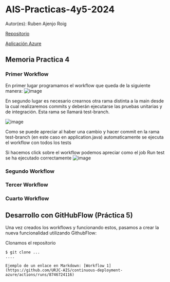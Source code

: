 # AIS-Practicas-4y5-2024

Autor(es): Ruben Ajenjo Roig 

[Repositorio](https://github.com/AjenjoRuben14/ais-r.ajenjo-l.rodriguez-2024-ghf.git)

[Aplicación Azure](http://ais-nitflex2.westeurope.azurecontainer.io:8080/)

## Memoria Practica 4
### Primer Workflow
En primer lugar programamos el workflow que queda de la siguiente manera:
![image](https://github.com/AjenjoRuben14/ais-r.ajenjo-l.rodriguez-2024-ghf/assets/67601117/41f8bc7b-1d97-4b1c-8de3-04ded4f4254c)


En segundo lugar es necesario crearnos otra rama distinta a la main desde la cual realizaremos commits y deberán ejecutarse las pruebas unitarias y de integración. Esta rama se llamará test-branch.

![image](https://github.com/AjenjoRuben14/ais-r.ajenjo-l.rodriguez-2024-ghf/assets/67601117/51e6e522-20a7-4be4-b821-25dc63b2a490)

Como se puede apreciar al haber una cambio y hacer commit en la rama test-branch (en este caso en application.java) automaticamente se ejecuta el workflow con todos los tests

Si hacemos click sobre el workflow podemos apreciar como el job Run test se ha ejecutado correctamente
![image](https://github.com/AjenjoRuben14/ais-r.ajenjo-l.rodriguez-2024-ghf/assets/67601117/d6afff1d-000d-4edb-9a1e-5f2b8d54d94d)



### Segundo Workflow
### Tercer Workflow
### Cuarto Workflow

## Desarrollo con GitHubFlow (Práctica 5)

Una vez creados los workflows y funcionando estos, pasamos a crear la nueva funcionalidad utilizando GithubFlow:

Clonamos el repositorio

```
$ git clone ...
....

Ejemplo de un enlace en Markdown: [Workflow 1](https://github.com/URJC-AIS/continuous-deployment-azure/actions/runs/8746724116)
